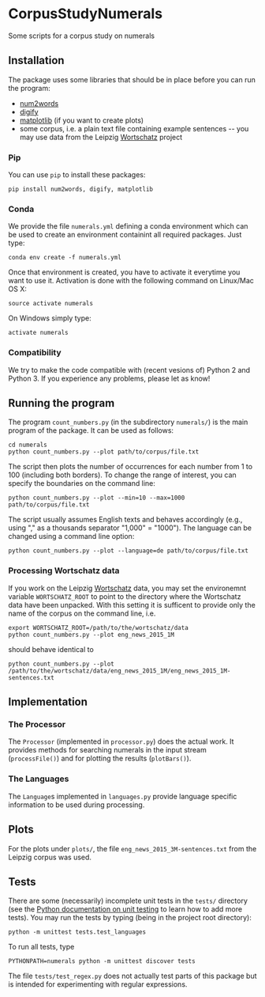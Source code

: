 # CorpusStudyNumerals
Some scripts for a corpus study on numerals


## Installation

The package uses some libraries that should be in place before you can
run the program:
* [num2words](https://pypi.python.org/pypi/num2words)
* [digify](https://pypi.python.org/pypi/Digify)
* [matplotlib](https://matplotlib.org/)  (if you want to create plots)
* some corpus, i.e. a plain text file containing example sentences --
  you may use data from the Leipzig
  [Wortschatz](http://wortschatz.uni-leipzig.de)
  project

### Pip

You can use `pip` to install these packages:
```shell
pip install num2words, digify, matplotlib
```

### Conda

We provide the file `numerals.yml` defining a conda environment which
can be used to create an environment containint all required packages.
Just type:
```shell
conda env create -f numerals.yml
```
Once that environment is created, you have to activate it everytime
you want to use it.
Activation is done with the following command on Linux/Mac OS X:
```shell
source activate numerals
```
On Windows simply type:
```shell
activate numerals
```

### Compatibility

We try to make the code compatible with (recent vesions of) Python 2
and Python 3. If you experience any problems, please let as know!



## Running the program

The program `count_numbers.py` (in the subdirectory `numerals/`) is the
main program of the package.  It can be used as follows:

```shell
cd numerals
python count_numbers.py --plot path/to/corpus/file.txt
```

The script then plots the number of occurrences for each number from
1 to 100 (including both borders). To change the range of interest,
you can specify the boundaries on the command line:

```shell
python count_numbers.py --plot --min=10 --max=1000 path/to/corpus/file.txt
```

The script usually assumes English texts and behaves accordingly
(e.g., using "," as a thousands separator "1,000" = "1000"). The
language can be changed using a command line option:

```shell
python count_numbers.py --plot --language=de path/to/corpus/file.txt
```

### Processing Wortschatz data

If you work on the Leipzig
[Wortschatz](http://wortschatz.uni-leipzig.de) data, you may set the
environemnt variable `WORTSCHATZ_ROOT` to point to the directory where
the Wortschatz data have been unpacked. With this setting it is
sufficent to provide only the name of the corpus on the command line,
i.e.

```shell
export WORTSCHATZ_ROOT=/path/to/the/wortschatz/data
python count_numbers.py --plot eng_news_2015_1M
```

should behave identical to

```shell
python count_numbers.py --plot /path/to/the/wortschatz/data/eng_news_2015_1M/eng_news_2015_1M-sentences.txt
```


## Implementation

### The Processor

The `Processor` (implemented in `processor.py`) does the actual
work. It provides methods for searching numerals in the input stream
(`processFile()`) and for plotting the results (`plotBars()`).


### The Languages

The `Language`s implemented in `languages.py` provide language
specific information to be used during processing.


## Plots

For the plots under `plots/`, the file `eng_news_2015_3M-sentences.txt`
from the Leipzig corpus was used.


## Tests

There are some (necessarily) incomplete unit tests in the `tests/`
directory (see the [Python documentation on unit
testing](https://docs.python.org/3/library/unittest.html) to learn how
to add more tests).  You may run the tests by typing (being in the
project root directory):

```shell
python -m unittest tests.test_languages
```
To run all tests, type
```shell
PYTHONPATH=numerals python -m unittest discover tests
```

The file `tests/test_regex.py` does not actually test parts of this
package but is intended for experimenting with regular expressions.

